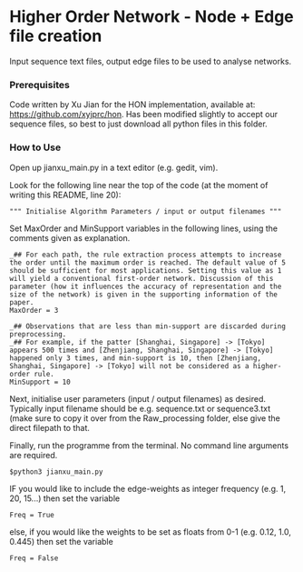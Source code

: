# Higher Order Network - Node + Edge file creation

Input sequence text files, output edge files to be used to analyse networks.


### Prerequisites

Code written by Xu Jian for the HON implementation, available at: https://github.com/xyjprc/hon. Has been modified slightly to accept our sequence files, so best to just download all python files in this folder.

### How to Use

Open up jianxu_main.py in a text editor (e.g. gedit, vim). 

Look for the following line near the top of the code (at the moment of writing this README, line 20):

```
""" Initialise Algorithm Parameters / input or output filenames """
```

Set MaxOrder and MinSupport variables in the following lines, using the comments given as explanation.

```
_## For each path, the rule extraction process attempts to increase the order until the maximum order is reached. The default value of 5 should be sufficient for most applications. Setting this value as 1 will yield a conventional first-order network. Discussion of this parameter (how it influences the accuracy of representation and the size of the network) is given in the supporting information of the paper.
MaxOrder = 3

_## Observations that are less than min-support are discarded during preprocessing.
_## For example, if the patter [Shanghai, Singapore] -> [Tokyo] appears 500 times and [Zhenjiang, Shanghai, Singapore] -> [Tokyo] happened only 3 times, and min-support is 10, then [Zhenjiang, Shanghai, Singapore] -> [Tokyo] will not be considered as a higher-order rule.
MinSupport = 10
```

Next, initialise user parameters (input / output filenames) as desired. Typically input filename should be e.g. sequence.txt or sequence3.txt (make sure to copy it over from the Raw_processing folder, else give the direct filepath to that.

Finally, run the programme from the terminal. No command line arguments are required.

```
$python3 jianxu_main.py 
```

IF you would like to include the edge-weights as integer frequency (e.g. 1, 20, 15...) then set the variable

```
Freq = True
```

else, if you would like the weights to be set as floats from 0-1 (e.g. 0.12, 1.0, 0.445) then set the variable

```
Freq = False
```
